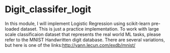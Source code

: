 # Digit_classifer_logit

In this module, I will implement Logistic Regression using scikit-learn pre-loaded dataset. This is just a practice implementation. To work with large scale classificaion dataset that represents the real world ML tasks, please refer to the MNIST Handwritten digit database. There are several variations, but here is one of the links:http://yann.lecun.com/exdb/mnist/

